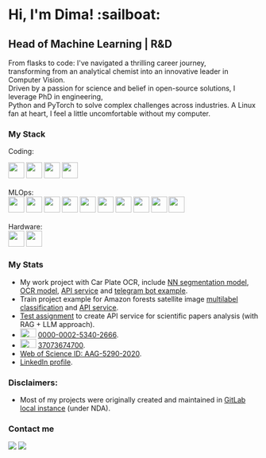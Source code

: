 <h1>Hi, I'm Dima! :sailboat: </h1>
<h2>Head of Machine Learning | R&D</h2>

<p>
  From flasks to code: I've navigated a thrilling career journey, <br> 
  transforming from an analytical chemist into an innovative leader in Computer Vision. <br> 
  Driven by a passion for science and belief in open-source solutions, I leverage PhD in engineering, <br> 
  Python and PyTorch to solve complex challenges across industries. A Linux fan at heart, I feel a little uncomfortable without my computer.
</p>


### My Stack

Coding: 
<div>
  <img height="32" width="32" src="https://cdn.simpleicons.org/python/2A9019" />
  <img height="32" width="32" src="https://cdn.simpleicons.org/pytorch/2A9019" />
  <img height="32" width="32" src="https://cdn.simpleicons.org/opencv/2A9019" />
  <img height="32" width="32" src="https://cdn.simpleicons.org/pytest/2A9019"/>
</div>

<br>
MLOps:
<div>
  <img height="32" width="32" src="https://cdn.simpleicons.org/fastapi/2A9019" />
  <img height="32" width="32" src="https://cdn.simpleicons.org/git/2A9019"/>
  <img height="32" width="32" src="https://cdn.simpleicons.org/githubactions/2A9019"/>
  <img height="32" width="32" src="https://cdn.simpleicons.org/docker/2A9019"/>
  <img height="32" width="32" src="https://cdn.simpleicons.org/dvc/2A9019" />
  <img height="32" width="32" src="https://cdn.simpleicons.org/grafana/2A9019"/>  
  <img height="32" width="32" src="https://cdn.simpleicons.org/ansible/2A9019" />
  <img height="32" width="32" src="https://cdn.simpleicons.org/nginx/2A9019" />
  <img height="32" width="32" src="https://cdn.simpleicons.org/jupyter/2A9019"/>
  <img height="32" width="32" src="https://cdn.simpleicons.org/linux/2A9019"/>
</div>

<br>
Hardware:
<div>
  <img height="32" width="32" src="https://cdn.simpleicons.org/easyeda/2A9019"/>
  <img height="32" width="32" src="https://cdn.simpleicons.org/arduino/2A9019"/>
</div>

<!--### My Stats

[![Anurag's GitHub stats](https://github-readme-stats.vercel.app/api?username=dimyun&theme=gotham)](https://github.com/anuraghazra/github-readme-stats) 

![Top Langs](https://github-readme-stats.vercel.app/api/top-langs/?username=dimyun&layout=compact&theme=gotham)
-->

### My Stats

* My work project with Car Plate OCR, include [NN segmentation model](https://github.com/DimYun/car-plate-segm_model), [OCR model](https://github.com/DimYun/car-plate-ocr_model), [API service](https://github.com/DimYun/car-plate_service) and [telegram bot example](https://github.com/DimYun/car-plate_tg-bot).   
* Train project example for Amazon forests satellite image [multilabel classification](https://github.com/DimYun/amazon-forests-satellite-class_model) and [API service](https://github.com/DimYun/amazon-forests-satellite-class_service).
* [Test assignment](https://github.com/DimYun/bytez_test) to create API service for scientific papers analysis (with RAG + LLM approach).
* <img height="18" width="32" src="https://cdn.simpleicons.org/orcid/2A9019" /> [0000-0002-5340-2666](https://orcid.org/0000-0002-5340-2666).
* <img height="18" width="32" src="https://cdn.simpleicons.org/scopus/2A9019" /> [37073674700](https://www.scopus.com/authid/detail.uri?authorId=37073674700).
* [Web of Science ID: AAG-5290-2020](https://www.webofscience.com/wos/author/record/AAG-5290-2020).
* [LinkedIn profile](www.linkedin.com/in/dmitrii-iunovidov).


### Disclaimers:
* Most of my projects were originally created and maintained in [GitLab local instance](https://gitlab.lydata.duckdns.org/DimYun) (under NDA).

### Contact me

<a href='https://t.me/dm_dimyun'><img src='https://img.shields.io/badge/Telegram-2CA5E0?style=for-the-badge&logo=telegram&logoColor=white'/></a>
<a href='mailto: dm.yunovidov@gmail.com'><img src='https://img.shields.io/badge/Gmail-D14836?style=for-the-badge&logo=gmail&logoColor=white'/></a>

<!--
**DimYun/DimYun** is a ✨ _special_ ✨ repository because its `README.md` (this file) appears on your GitHub profile.

Here are some ideas to get you started:

- 🔭 I’m currently working on ...
- 🌱 I’m currently learning ...
- 👯 I’m looking to collaborate on ...
- 🤔 I’m looking for help with ...
- 💬 Ask me about ...
- 📫 How to reach me: ...
- 😄 Pronouns: ...
- ⚡ Fun fact: ...
-->
